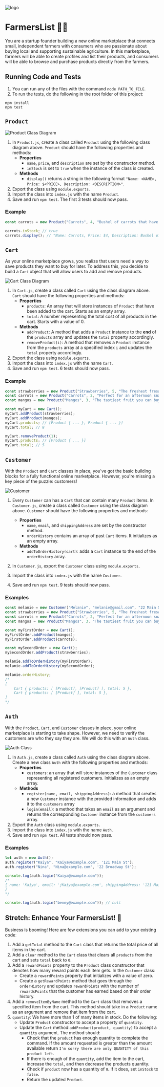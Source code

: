 ![logo](https://user-images.githubusercontent.com/44912347/202244850-18dbf275-11cf-44b5-9500-b2fcb5d44d05.jpg)

# FarmersList 🧑‍🌾

You are a startup founder building a new online marketplace that connects small, independent farmers with consumers who are passionate about buying local and supporting sustainable agriculture. In this marketplace, farmers will be able to create profiles and list their products, and consumers will be able to browse and purchase products directly from the farmers. 

## Running Code and Tests 

1. You can run any of the files with the command `node PATH_TO_FILE`.
2. To run the tests, do the following in the root folder of this project:

```shell
npm install
npm test
```

## `Product`

![Product Class Diagram](./assets/Product.png)

1. In `Product.js`, create a class called `Product` using the following class diagram above. `Product` should have the following properties and methods:
    - **Properties**
        - `name`, `price`, and `description` are set by the constructor method.
        - `inStock` is set to `true` when the instance of the class is created.
    - **Methods**
        - `display()` returns a string in the following format `"Name: <NAME>, Price: $<PRICE>, Description: <DESCRIPTION>"`.
2. Export the class using `module.exports`.
3. Import the class into `index.js` with the name `Product`.
4. Save and run `npm test`. The first 3 tests should now pass.

### Example
```javascript
const carrots = new Product("Carrots", 4, "Bushel of carrots that have been freshly harvested for you");

carrots.inStock; // true
carrots.display(); // "Name: Carrots, Price: $4, Description: Bushel of carrots that have been freshly harvested for you"
```

## `Cart`
As your online marketplace grows, you realize that users need a way to save products they want to buy for later. To address this, you decide to build a `Cart` object that will allow users to add and remove products.

![Cart Class Diagram](./assets/Cart.png)

1. In `Cart.js`, create a class called `Cart` using the class diagram above. `Cart` should have the following properties and methods:
    - **Properties**
        - `products`: An array that will store instances of `Product` that have been added to the cart. Starts as an empty array.
        - `total`: A number representing the total cost of all products in the cart. Starts with a value of 0.
    - **Methods**
        - `addProduct`: A method that adds a `Product` instance to the **end** of the `products` array and updates the `total` property accordingly.
        - `removeProduct(i)`: A method that removes a `Product` instance from the `products` array at a specified index `i` and updates the `total` property accordingly.
2. Export the class using `module.exports`.
3. Import the class into `index.js` with the name `Cart`.
4. Save and run `npm test`. 6 tests should now pass.

### Example

```JavaScript
const strawberries = new Product("Strawberries", 5, "The freshest fresas on the market");
const carrots = new Product("Carrots", 2, "Perfect for an afternoon snack");
const mangos = new Product("Mangos", 3, "The tastiest fruit you can buy");

const myCart = new Cart();
myCart.addProduct(strawberries);
myCart.addProduct(mangos);
myCart.products; // [Product { ... }, Product { ... }]
myCart.total; // 8

myCart.removeProduct(1);
myCart.products; // [Product { ... }]
myCart.total; // 5
```

## `Customer`

With the `Product` and `Cart` classes in place, you've got the basic building blocks for a fully functional online marketplace. However, you're missing a key piece of the puzzle: customers!

![Customer](./assets/Customer.png)

1. Every `Customer` can has a `Cart` that can contain many `Product` items. In `Customer.js`, create a class called `Customer` using the class diagram above. `Customer` should have the following properties and methods:
    - **Properties**
        - `name`, `email`, and `shippingAddress` are set by the constructor method.
        - `orderHistory` contains an array of past `Cart` items. It initializes as an empty array.
    - **Methods**
        - `addToOrderHistory(cart)`: adds a `Cart` instance to the end of the `orderHistory` array.

2. In `Customer.js`, export the `Customer` class using `module.exports`.
3. Import the class into `index.js` with the name `Customer`.
4. Save and run `npm test`. 9 tests should now pass.

### Examples
```javascript
const melanie = new Customer("Melanie", "melanie@gmail.com", "22 Main St");
const strawberries = new Product("Strawberries", 5, "The freshest fresas on the market");
const carrots = new Product("Carrots", 2, "Perfect for an afternoon snack");
const mangos = new Product("Mangos", 3, "The tastiest fruit you can buy");

const myFirstOrder = new Cart();
myFirstOrder.addProduct(mangos);
myFirstOrder.addProduct(carrots);

const mySecondOrder = new Cart();
mySecondOrder.addProduct(strawberries);

melanie.addToOrderHistory(myFirstOrder);
melanie.addToOrderHistory(mySecondOrder);

melanie.orderHistory; 
/*
[ 
    Cart { products: [ [Product], [Product] ], total: 5 },
    Cart { products: [ [Product] ], total: 5 },
]
*/
```

## `Auth`

With the `Product`, `Cart`, and `Customer` classes in place, your online marketplace is starting to take shape. However, we need to verify the customers are who they say they are. We will do this with an `Auth` class.

![Auth Class](./assets/Auth.png)

1. In `Auth.js`, create a class called `Auth` using the class diagram above. Create a new class `Auth` with the following properties and methods:
    - **Properties**
        - `customers`: an array that will store instances of the `Customer` class representing all registered customers. Initializes as an empty array.
    - **Methods**
        - `register(name, email, shippingAddress)`: a method that creates a new `Customer` instance with the provided information and adds it to the `customers` array
        - `login(email)`: a method that takes an `email` as an argument and returns the corresponding `Customer` instance from the `customers` array.
2. Export the `Auth` class using `module.exports`.
3. Import the class into `index.js` with the name `Auth`.
4. Save and run `npm test`. All tests should now pass.

### Examples
```javascript
let auth = new Auth();
auth.register("Kaiya", "Kaiya@example.com", '121 Main St');
auth.register("Nina", "Nina@example.com", '22 Broadway St');

console.log(auth.login("Kaiya@example.com"));
/*
{ name: 'Kaiya', email: 'jKaiya@example.com', shippingAddress: '121 Main St' }
}
*/

console.log(auth.login("benny@example.com")); // null
```

## Stretch: Enhance Your FarmersList! 🚀

Business is booming! Here are few extensions you can add to your existing code:

1. Add a `getTotal` method to the `Cart` class that returns the total price of all items in the cart.
2. Add a `clear` method to the `Cart` class that clears all `products` from the cart and sets `total` back to `0`.
3. Add a `rewardPoints` property to the `Product` class constructor that denotes how many reward points each item gets. In the `Customer` class:
    - Create a `rewardPoints` property that initializes with a value of zero.
    - Create a `getRewardPoints` method that goes through the `orderHistory` and updates `rewardPoints` with the number of `rewardsPoints` that the customer has earned based on their order history.
4. Add a `removeItemByName` method to the `Cart` class that removes a specified item from the cart. This method should take in a `Product` name as an argument and remove that item from the cart.
5. `quantity`: We have more than 1 of many items in stock. Do the following:
    - Update `Product` constructor to accept a property of `quantity`. 
    - Update the `Cart` method `addProduct(product, quantity)` to accept a `quantity` argument. The method should:
        - Check that the `product` has enough quantity to complete the command. If the amount requested is greater than the amount available return `I'm sorry there are only QUANTITY of this product left`. 
        - If there is enough of the `quantity`, add the item to the cart, increase the `total`, and then decrease the products quantity.
        - Check if `product` now has a quantity of `0`. If it does, set `inStock` to `false`.
        - Return the updated `Product`.